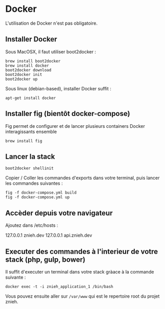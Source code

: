 # Docker

L'utilisation de Docker n'est pas obligatoire.

## Installer Docker

Sous MacOSX, il faut utiliser boot2docker :

```
brew install boot2docker
brew install docker
boot2docker download
boot2docker init
boot2docker up
```

Sous linux (debian-based), installer Docker suffit :
```
apt-get install docker
```


## Installer fig (bientôt docker-compose)

Fig permet de configurer et de lancer plusieurs containers Docker interagissants ensemble

```
brew install fig
```

## Lancer la stack

```
boot2docker shellinit
```

Copier / Coller les commandes d'exports dans votre terminal, puis lancer les commandes suivantes :

```
fig -f docker-compose.yml build
fig -f docker-compose.yml up
```

## Accèder depuis votre navigateur

Ajoutez dans /etc/hosts :

127.0.0.1      znieh.dev
127.0.0.1      api.znieh.dev

## Executer des commandes à l'interieur de votre stack (php, gulp, bower)

Il suffit d'executer un terminal dans votre stack gràace à la commande suivante :

```
docker exec -t -i znieh_application_1 /bin/bash
```

Vous pouvez ensuite aller sur `/var/www` qui est le repertoire root du projet znieh.
